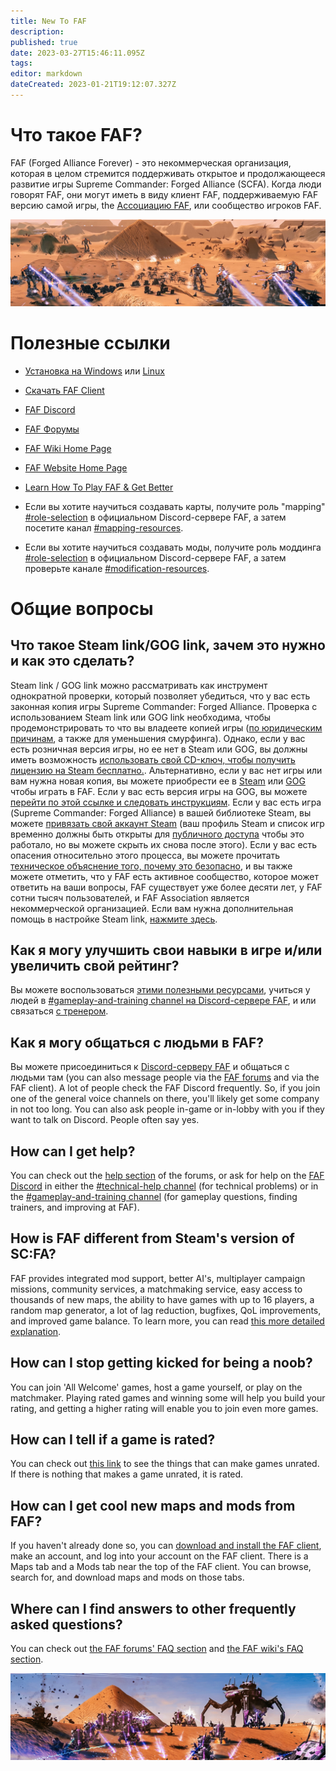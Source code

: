```yaml
---
title: New To FAF
description: 
published: true
date: 2023-03-27T15:46:11.095Z
tags: 
editor: markdown
dateCreated: 2023-01-21T19:12:07.327Z
---
```


# Что такое FAF?
FAF (Forged Alliance Forever) - это некоммерческая организация, которая в целом стремится поддерживать открытое и продолжающееся развитие игры Supreme Commander: Forged Alliance (SCFA). Когда люди говорят FAF, они могут иметь в виду клиент FAF, поддерживаемую FAF версию самой игры, the [Ассоциацию FAF](https://forum.faforever.com/topic/2347/what-is-the-association), или сообщество игроков FAF.

![cool_screenshot_1.jpg](/images/cool_screenshot_1.jpg)

# Полезные ссылки

* [Установка на Windows](https://wiki.faforever.com/ru/Windows-Install) или [Linux](https://wiki.faforever.com/en/Linux-Install)

* [Скачать FAF Client](https://github.com/FAForever/downlords-faf-client/releases/download/v2023.1.2/faf_windows-x64_2023_1_2.exe)

* [FAF Discord](https://discord.gg/hgvj6Af)

* [FAF Форумы](https://forum.faforever.com)

* [FAF Wiki Home Page](https://wiki.faforever.com/en/home)

* [FAF Website Home Page](https://www.faforever.com)

* [Learn How To Play FAF & Get Better](https://wiki.faforever.com/en/Learning-SupCom)

* Если вы хотите научиться создавать карты, получите роль "mapping" [#role-selection](https://discord.gg/WZGB4H987B) в официальном Discord-сервере FAF, а затем посетите канал [#mapping-resources](https://discord.gg/wNTAjpShQe).

* Если вы хотите научиться создавать моды, получите роль моддинга [#role-selection](https://discord.gg/WZGB4H987B) в официальном Discord-сервере FAF,  а затем проверьте каналe [#modification-resources](https://discord.gg/WZGB4H987B).

# Общие вопросы

## Что такое Steam link/GOG link, зачем это нужно и как это сделать?

Steam link / GOG link можно рассматривать как инструмент однократной проверки, который позволяет убедиться, что у вас есть законная копия игры Supreme Commander: Forged Alliance. Проверка с использованием Steam link или GOG link необходима, чтобы продемонстрировать то что вы владеете копией игры ([по юридическим причинам](https://forum.faforever.com/topic/252/why-do-i-need-to-link-my-account-to-steam), а также для уменьшения смурфинга). Однако, если у вас есть розничная версия игры, но ее нет в Steam или GOG, вы должны иметь возможность  [использовать свой CD-ключ, чтобы получить лицензию на Steam бесплатно.](https://help.steampowered.com/ru/faqs/view/0e71-0971-324a-1161).  Альтернативно, если у вас нет игры или вам нужна новая копия, вы можете приобрести ее в [Steam](https://store.steampowered.com/app/9420) или [GOG](https://www.gog.com/en/game/supreme_commander_gold_edition) чтобы играть в FAF.  Если у вас есть версия игры на GOG, вы можете  [перейти по этой ссылке и следовать инструкциям](https://www.faforever.com/account/linkGog).  Если у вас есть игра (Supreme Commander: Forged Alliance) в вашей библиотеке Steam, вы можете [привязать свой аккаунт Steam](https://www.faforever.com/account/link) (ваш профиль Steam и список игр временно должны быть открыты для [публичного доступа](https://help.steampowered.com/ru/faqs/view/588C-C67D-0251-C276) чтобы это работало, но вы можете скрыть их снова после этого). Если у вас есть опасения относительно этого процесса, вы можете прочитать [техническое объяснение того, почему это безопасно](https://forum.faforever.com/topic/279/the-steam-login-is-suspicious-are-you-stealing-my-account), и вы также можете отметить, что у FAF есть активное сообщество, которое может ответить на ваши вопросы, FAF существует уже более десяти лет, у FAF сотни тысяч пользователей, и FAF Association является некоммерческой организацией.  Если вам нужна дополнительная помощь в настройке Steam link, [нажмите здесь](https://forum.faforever.com/topic/3800/what-is-steam-link-why-is-it-required-and-how-do-i-do-it).

## Как я могу улучшить свои навыки в игре и/или увеличить свой рейтинг?
Вы можете воспользоваться [этими полезными ресурсами](https://wiki.faforever.com/en/Learning-SupCom), учиться у людей в [#gameplay-and-training channel на Discord-сервере FAF](https://discord.gg/VzZgSZFwuX), и или связаться [с тренером](https://forum.faforever.com/topic/1112/active-trainers-contact-page?_=1625168761049).

## Как я могу общаться с людьми в FAF?
Вы можете присоединиться к [Discord-серверу FAF](https://discord.gg/hgvj6Af) и общаться с людьми там (you can also message people via the [FAF forums](https://forum.faforever.com) and via the FAF client). A lot of people check the FAF Discord frequently. So, if you join one of the general voice channels on there, you'll likely get some company in not too long. You can also ask people in-game or in-lobby with you if they want to talk on Discord. People often say yes.

## How can I get help?
You can check out the [help section](https://forum.faforever.com/category/4/i-need-help) of the forums, or ask for help on the [FAF Discord](https://discord.gg/hgvj6Af) in either the [#technical-help channel](https://discord.gg/rvfaGTpNbK) (for technical problems) or in the [#gameplay-and-training channel](https://discord.gg/VzZgSZFwuX) (for gameplay questions, finding trainers, and improving at FAF).

## How is FAF different from Steam's version of SC:FA?
FAF provides integrated mod support, better AI's, multiplayer campaign missions, community services, a matchmaking service, easy access to thousands of new maps, the ability to have games with up to 16 players, a random map generator, a lot of lag reduction, bugfixes, QoL improvements, and improved game balance.  To learn more, you can read [this more detailed explanation](https://wiki.faforever.com/en/Changes-from-steam).

## How can I stop getting kicked for being a noob?
You can join 'All Welcome' games, host a game yourself, or play on the matchmaker. Playing rated games and winning some will help you build your rating, and getting a higher rating will enable you to join even more games.

## How can I tell if a game is rated?
You can check out [this link](https://forum.faforever.com/topic/272/why-was-game-x-not-rated?_=1644593448265) to see the things that can make games unrated. If there is nothing that makes a game unrated, it is rated.

## How can I get cool new maps and mods from FAF?
If you haven't already done so, you can [download and install the FAF client](https://faforever.com/client), make an account, and log into your account on the FAF client. There is a Maps tab and a Mods tab near the top of the FAF client. You can browse, search for, and download maps and mods on those tabs.

## Where can I find answers to other frequently asked questions?
You can check out [the FAF forums' FAQ section](https://forum.faforever.com/category/18/frequently-asked-questions) and [the FAF wiki's FAQ section](https://wiki.faforever.com/en/FAQ).

![cool_screenshot_4.jpg](/cool_screenshot_4.jpg)